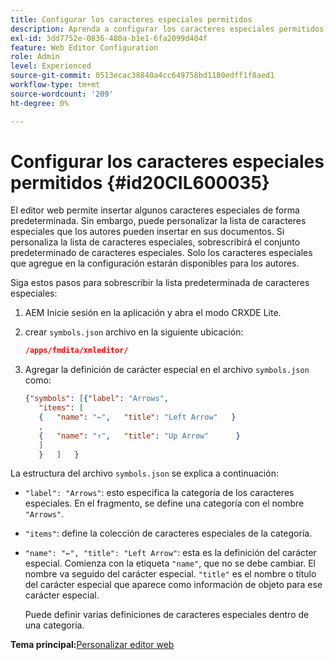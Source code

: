 ```yaml
---
title: Configurar los caracteres especiales permitidos
description: Aprenda a configurar los caracteres especiales permitidos
exl-id: 3dd7752e-0836-480a-b1e1-6fa2099d404f
feature: Web Editor Configuration
role: Admin
level: Experienced
source-git-commit: 0513ecac38840a4cc649758bd1180edff1f8aed1
workflow-type: tm+mt
source-wordcount: '209'
ht-degree: 0%

---
```


# Configurar los caracteres especiales permitidos {#id20CIL600035}

El editor web permite insertar algunos caracteres especiales de forma predeterminada. Sin embargo, puede personalizar la lista de caracteres especiales que los autores pueden insertar en sus documentos. Si personaliza la lista de caracteres especiales, sobrescribirá el conjunto predeterminado de caracteres especiales. Solo los caracteres especiales que agregue en la configuración estarán disponibles para los autores.

Siga estos pasos para sobrescribir la lista predeterminada de caracteres especiales:

1. AEM Inicie sesión en la aplicación y abra el modo CRXDE Lite.

1. crear `symbols.json` archivo en la siguiente ubicación:

   ```json
   /apps/fmdita/xmleditor/
   ```

1. Agregar la definición de carácter especial en el archivo `symbols.json` como:

   ```json
   {"symbols": [{"label": "Arrows",
      "items": [
      {   "name": "←",   "title": "Left Arrow"   } 
      ,   
      {   "name": "↑",   "title": "Up Arrow"      } 
      ]   
      }   ]   }
   ```


La estructura del archivo `symbols.json` se explica a continuación:

- `"label": "Arrows"`: esto especifica la categoría de los caracteres especiales. En el fragmento, se define una categoría con el nombre `"Arrows"`.
- `"items"`: define la colección de caracteres especiales de la categoría.
- `"name": "←", "title": "Left Arrow"`: esta es la definición del carácter especial. Comienza con la etiqueta `"name"`, que no se debe cambiar. El nombre va seguido del carácter especial. `"title"` es el nombre o título del carácter especial que aparece como información de objeto para ese carácter especial.

  Puede definir varias definiciones de caracteres especiales dentro de una categoría.


**Tema principal:**&#x200B;[&#x200B; Personalizar editor web](conf-web-editor.md)
